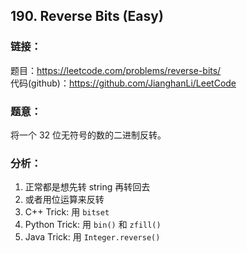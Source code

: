 ## 190. Reverse Bits (Easy)

### **链接**：
题目：https://leetcode.com/problems/reverse-bits/  
代码(github)：https://github.com/JianghanLi/LeetCode

### **题意**：
将一个 32 位无符号的数的二进制反转。

### **分析**：

1. 正常都是想先转 string 再转回去
2. 或者用位运算来反转
3. C++ Trick: 用 `bitset`
4. Python Trick: 用 `bin()` 和 `zfill()`
5. Java Trick: 用 `Integer.reverse()`
